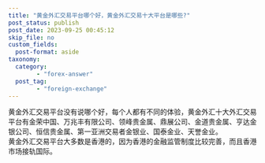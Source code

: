 ```yaml
---
title: "黄金外汇交易平台哪个好，黄金外汇交易十大平台是哪些?"
post_status: publish
post_date: 2023-09-25 00:45:12
skip_file: no
custom_fields: 
  post-format: aside
taxonomy:
  category:
        - "forex-answer"
  post_tag:
        - "foreign-exchange"
---
```


黄金外汇交易平台没有说哪个好，每个人都有不同的体验，黄金外汇十大外汇交易平台有金荣中国、万兆丰有限公司、领峰贵金属、鼎展公司、金道贵金属、亨达金银公司、恒信贵金属、第一亚洲交易者金银业、国泰金业、天誉金业。  
黄金外汇交易平台大多数是香港的，因为香港的金融监管制度比较完善，而且香港市场接轨国际。
